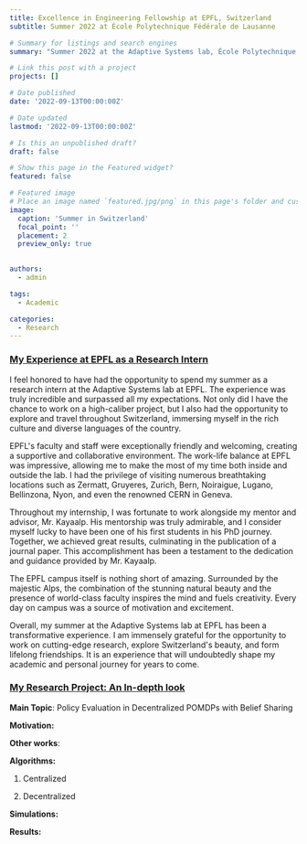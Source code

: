 ```yaml
---
title: Excellence in Engineering Fellowship at EPFL, Switzerland
subtitle: Summer 2022 at École Polytechnique Fédérale de Lausanne

# Summary for listings and search engines
summary: "Summer 2022 at the Adaptive Systems lab, École Polytechnique Fédérale de Lausanne. Contains an overview of my project as well." 

# Link this post with a project
projects: []

# Date published
date: '2022-09-13T00:00:00Z'

# Date updated
lastmod: '2022-09-13T00:00:00Z'

# Is this an unpublished draft?
draft: false

# Show this page in the Featured widget?
featured: false

# Featured image
# Place an image named `featured.jpg/png` in this page's folder and customize its options here.
image:
  caption: 'Summer in Switzerland'
  focal_point: ''
  placement: 2
  preview_only: true

  
authors:
  - admin 

tags:
  - Academic 

categories:
  - Research 
---  
```


### <u>My Experience at EPFL as a Research Intern</u>

I feel honored to have had the opportunity to spend my summer as a research intern at the Adaptive Systems lab at EPFL. The experience was truly incredible and surpassed all my expectations. Not only did I have the chance to work on a high-caliber project, but I also had the opportunity to explore and travel throughout Switzerland, immersing myself in the rich culture and diverse languages of the country.

EPFL's faculty and staff were exceptionally friendly and welcoming, creating a supportive and collaborative environment. The work-life balance at EPFL was impressive, allowing me to make the most of my time both inside and outside the lab. I had the privilege of visiting numerous breathtaking locations such as Zermatt, Gruyeres, Zurich, Bern, Noiraigue, Lugano, Bellinzona, Nyon, and even the renowned CERN in Geneva.

Throughout my internship, I was fortunate to work alongside my mentor and advisor, Mr. Kayaalp. His mentorship was truly admirable, and I consider myself lucky to have been one of his first students in his PhD journey. Together, we achieved great results, culminating in the publication of a journal paper. This accomplishment has been a testament to the dedication and guidance provided by Mr. Kayaalp.

The EPFL campus itself is nothing short of amazing. Surrounded by the majestic Alps, the combination of the stunning natural beauty and the presence of world-class faculty inspires the mind and fuels creativity. Every day on campus was a source of motivation and excitement.

Overall, my summer at the Adaptive Systems lab at EPFL has been a transformative experience. I am immensely grateful for the opportunity to work on cutting-edge research, explore Switzerland's beauty, and form lifelong friendships. It is an experience that will undoubtedly shape my academic and personal journey for years to come.


### <u>My Research Project: An In-depth look</u>

**Main Topic**: Policy Evaluation in Decentralized POMDPs with Belief Sharing

**Motivation:**

**Other works**:


**Algorithms:**
  1. Centralized

  2. Decentralized

**Simulations:**


**Results:**




 





